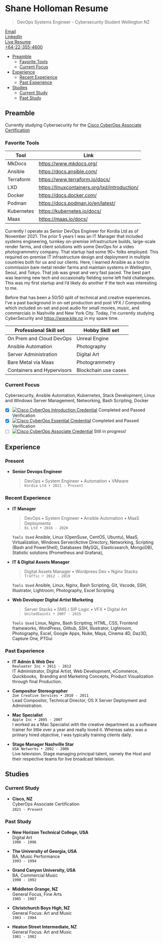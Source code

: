 # Shane Holloman Resume

> DevOps Systems Engineer - Cybersecurity Student
> Wellington NZ

[Email](mailto:shaneholloman@gmail.com)  
[LinkedIn](https://linkedin.com/in/shaneholloman)  
[Live Resume](https://github.com/shaneholloman/resume)  
[+64-22-355-4600](tel:+64-22-355-4600)

<!-- TOC -->

- [Preamble](#preamble)
    - [Favorite Tools](#favorite-tools)
    - [Current Focus](#current-focus)
- [Experience](#experience)
    - [Recent Experience](#recent-experience)
    - [Past Experience](#past-experience)
- [Studies](#studies)
    - [Current Study](#current-study)
    - [Past Study](#past-study)

<!-- /TOC -->

## Preamble

Currently studying Cybersecurity for the [Cisco CyberOps Associate Certification](https://www.credly.com/org/cisco/badge/cyberops-associate)

### Favorite Tools

| Tool       | Link                                            |
| ---------- | ----------------------------------------------- |
| MkDocs     | <https://www.mkdocs.org/>                       |
| Ansible    | <https://docs.ansible.com/>                     |
| Terraform  | <https://www.terraform.io/docs/>                |
| LXD        | <https://linuxcontainers.org/lxd/introduction/> |
| Docker     | <https://docs.docker.com/>                      |
| Podman     | <https://docs.podman.io/en/latest/>             |
| Kubernetes | <https://kubernetes.io/docs/>                   |
| Maas       | <https://maas.io/docs/>                         |

Currently I operate as Senior DevOps Engineer for Kordia Ltd as of November 2021.  The prior 5 years I was an IT Manager that included systems engineering, turnkey on-premise infrastructure builds, large-scale render farms, and client solutions with some DevOps for a video photogrammetry company. That startup had some 90+ folks employed. This required on-premise IT infrastructure design and deployment in multiple countries both for us and our clients. Here, I learned Ansible as a tool to commission bare metal render farms and maintain systems in Wellington, Seoul, and Tokyo. That job was great and very fast paced. The best part was learning new tech and occasionally fielding some left field challenges. This was my first startup and I’d likely do another if the tech was interesting to me.

Before that has been a 50/50 split of technical and creative experiences. I’ve a past background in on-set production and post VFX / Compositing which included on-set and post audio for small movies, music, and commercials in Nashville and New York City. Today, I'm currently studying CyberSecurity and https://www.kite.nz in my spare time.

| Professional Skill set     | Hobby Skill set      |
| -------------------------- | -------------------- |
| On Prem and Cloud DevOps   | Unreal Engine        |
| Ansible Automation         | Photography          |
| Server Administration      | Digital Art          |
| Bare Metal via Maas        | Photogrammetry       |
| Containers and Hypervisors | Blockchain use cases |

### Current Focus

Cybersecurity, Ansible Automation, Kubernetes, Stack Development, Linux and Windows Server Management, Networking, Bash Scripting, Docker

- [x] [![Cisco CyberOps Introduction Credential](https://img.shields.io/badge/Cisco-CyberOps%20Introduction-brightgreen?style=flat-square&logo=cisco)](https://www.credly.com/badges/41b7aa38-e84d-4283-942f-e5b6dd612cbe) Completed and Passed Verification
- [x] [![Cisco CyberOps Essential Credential](https://img.shields.io/badge/Cisco-CyberOps%20Essentials-brightgreen?style=flat-square&logo=cisco)](https://www.credly.com/badges/ed9ff8dc-9fe4-4e25-8c89-22c092716bd1) Completed and Passed Verification
- [ ] [![Cisco CyberOps Associate Credential](https://img.shields.io/badge/Cisco-CyberOps%20Associate-blue?style=flat-square&logo=cisco)](https://www.credly.com/org/cisco/badge/cyberops-associate) Still in progress!

## Experience

### Present

- **Senior Devops Engineer**

  > DevOps • System Engineer • Automation • VMware  
  > `Kordia Ltd • 2021 - Present`

### Recent Experience

- **IT Manager**

  > DevOps • System Engineer • Ansible Automation • MaaS Deployments  
  > `8i Ltd • 2016 - 2020`

  `Tools Used` Ansible, Linux (OpenSuse, CentOS, Ubuntu), MaaS, Virtualization, Windows Server/Active Directory, Networking, Scripting (Bash and PowerShell), Databases (MySQL, Elasticsearch, MongoDB), Statistic solutions (Prometheus and Grafana),

- **IT & Digital Assets Manager**

  > Digital Assets Manager • Wordpress Dev • Nginx Stacks  
  > `Traffic • 2012 - 2019`

  `Tools Used`
  Ansible, Linux, Nginx, Bash Scripting, Git, Vscode, SSH, Illustrator, Lightroom, Photography, Excel Scripting

- **Web Developer Digital Artist Marketing**

  > Server Stacks • SMS / SIP Logic • VFX • Digital Art  
  >  `UnitedSaints • 2007 - 2015`

  `Tools Used` Linux, Nginx, Bash Scripting, HTML, CSS, Frontend frameworks, WordPress, Github, SSH, Illustrator, Lightroom, Photography, Excel, Google Apps, Nuke, Maya, Cinema 4D, Daz3D, Capture One, PTGui

### Past Experience

- **IT Admin & Web Dev**  
  `Realwater Inc • 2011 - 2012`  
  IT Administrator, Digital Artist, Web Development, eCommerce, Quickbooks,  Branding and Marketing Concepts, Product Visualization through final Production.

- **Compositor Stereographer**  
  `Zoe Creative Services • 2010 - 2011`  
  Lead Compositor, Technical Director, OS X Server Deployment and Administration.

- **Mac Specialist**  
  `Apple Inc • 2005 - 2007`  
  I worked as a Mac Specialist with the creative department as a software trainer for little over a year and really loved it. Whereas sales was a primary hired objective, I was typically training clients daily.

- **Stage Manager Nashville Star**  
  `USA Networks • 2002 - 2006`  
  Live television. Stage managing principal talent, namely the Host and their respective teams for live broadcast television.

## Studies

### Current Study

- **Cisco, NZ**  
  CyberOps Associate Certification  
  `2021 - Present`

### Past Study

- **New Horizon Technical College, USA**  
  Digital Art  
  `1996 - 1996`

- **The University of Georgia, USA**  
  BA, Music Performance  
  `1993 - 1994`

- **Grand Canyon University, USA**  
  BA, Commercial Music  
  `1990 - 1992`

- **Middleton Grange, NZ**  
  General Focus, Fine Arts  
  `1985 - 1987`

- **Christchurch Boys High, NZ**  
  General Focus: Art and Music  
  `1983 - 1984`

- **Heaton Street Intermediate, NZ**  
  General Focus: Art and Music  
  `1981 - 1982`

